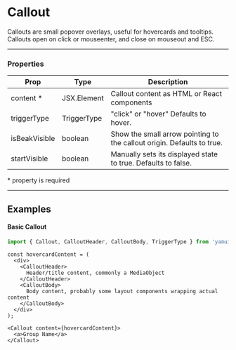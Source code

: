 # Callout

Callouts are small popover overlays, useful for hovercards and tooltips. Callouts open on click or mouseenter, and close on mouseout and ESC.

---

### Properties

| Prop | Type | Description |
| ---- | ---- | ----------- |
| content * | JSX.Element| Callout content as HTML or React components |
| triggerType | TriggerType | "click" or "hover" Defaults to hover. |
| isBeakVisible | boolean| Show the small arrow pointing to the callout origin. Defaults to true. |
| startVisible | boolean| Manually sets its displayed state to true. Defaults to false. |

\* property is required

---

## Examples

#### Basic Callout

```js
import { Callout, CalloutHeader, CalloutBody, TriggerType } from 'yamui/dist/components/Callout';

```
```
const hovercardContent = (
  <div>
    <CalloutHeader>
      Header/title content, commonly a MediaObject
    </CalloutHeader>
    <CalloutBody>
      Body content, probably some layout components wrapping actual content
    </CalloutBody>
  </div>
);

<Callout content={hovercardContent}>
  <a>Group Name</a>
</Callout>
```
